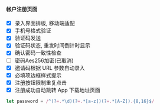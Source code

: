 #### 帐户注册页面

- [x] 录入界面排版, 移动端适配
- [x] 手机号格式验证
- [x] 验证码发送
- [x] 验证码状态, 重发时间倒计时显示
- [x] 确认密码一致性检查
- [ ] 密码Aes256加密(已取消)
- [x] 邀请码根据 URL 参数自动录入
- [x] 必填项边框样式提示
- [x] 注册按钮限制重复点击
- [x] 注册成功自动跳转 App 下载地址页面
```js
let password = /^(?=.*\d)(?=.*[a-z])(?=.*[A-Z]).{8,16}$/
```